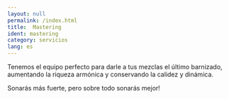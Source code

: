 ```yaml
---
layout: null
permalink: /index.html
title:  Mastering
ident: mastering
category: servicios
lang: es
---
```


Tenemos el equipo perfecto para darle a tus mezclas el último barnizado, aumentando la riqueza armónica y conservando la calidez y dinámica.

Sonarás más fuerte, pero sobre todo sonarás mejor!